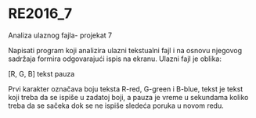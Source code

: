 # RE2016_7
Analiza ulaznog fajla- projekat 7


Napisati program koji analizira ulazni tekstualni fajl i na osnovu njegovog sadržaja formira
odgovarajući ispis na ekranu. Ulazni fajl je oblika:

[R, G, B] tekst pauza

Prvi karakter označava boju teksta R-red, G-green i B-blue, tekst je tekst koji treba da se ispiše
u zadatoj boji, a pauza je vreme u sekundama koliko treba da se sačeka dok se ne ispiše sledeća
poruka u novom redu.

